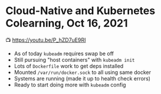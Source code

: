 # Cloud-Native and Kubernetes Colearning, Oct 16, 2021

📺 <https://youtu.be/P_hZD7uE9RI>

* As of today `kubeadm` requires swap be off
* Still pursuing "host containers" with `kubeadm init`
* Lots of `Dockerfile` work to get deps installed
* Mounted `/var/run/docker.sock` to all using same docker
* Systems are running (made it up to health check errors)
* Ready to start doing more with `kubeadm` config
